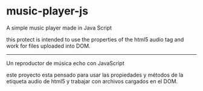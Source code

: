 # music-player-js
A simple music player made in Java Script

this protect is intended to use the properties of the html5 audio tag
and work for files uploaded into DOM.

***

Un reproductor de música echo con JavaScript  


este proyecto esta pensado para usar las propiedades y métodos de la etiqueta audio de html5 y trabajar con archivos cargados en el DOM.
